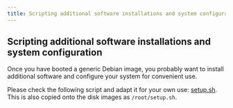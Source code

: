 ```yaml
---
title: Scripting additional software installations and system configuration
---
```



Scripting additional software installations and system configuration
--------------------------------------------------------------------

Once you have booted a generic Debian image, you probably want to install
additional software and configure your system for convenient use.

Please check the following script and adapt it for your own use:
[setup.sh](https://github.com/laroche/arm-devel-infrastructure/blob/master/vmdb2-debian/setup.sh).
This is also copied onto the disk images as `/root/setup.sh`.

